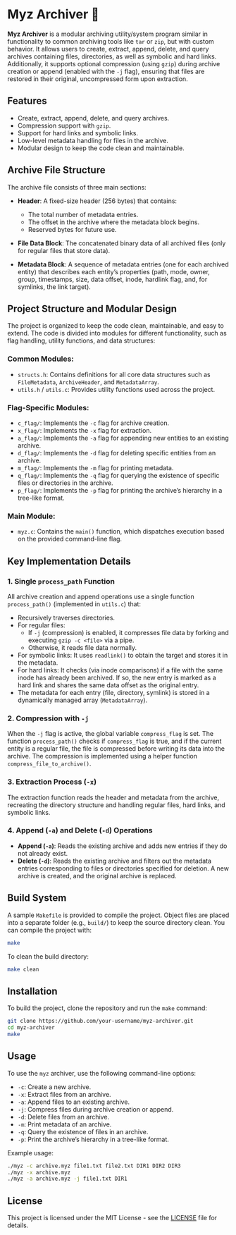 # Myz Archiver 📄

**Myz Archiver** is a modular archiving utility/system program similar in functionality to common archiving tools like `tar` or `zip`, but with custom behavior. It allows users to create, extract, append, delete, and query archives containing files, directories, as well as symbolic and hard links. Additionally, it supports optional compression (using `gzip`) during archive creation or append (enabled with the `-j` flag), ensuring that files are restored in their original, uncompressed form upon extraction.

## Features

- Create, extract, append, delete, and query archives.
- Compression support with `gzip`.
- Support for hard links and symbolic links.
- Low-level metadata handling for files in the archive.
- Modular design to keep the code clean and maintainable.

## Archive File Structure

The archive file consists of three main sections:

- **Header**: A fixed-size header (256 bytes) that contains:
  - The total number of metadata entries.
  - The offset in the archive where the metadata block begins.
  - Reserved bytes for future use.

- **File Data Block**: The concatenated binary data of all archived files (only for regular files that store data).

- **Metadata Block**: A sequence of metadata entries (one for each archived entity) that describes each entity’s properties (path, mode, owner, group, timestamps, size, data offset, inode, hardlink flag, and, for symlinks, the link target).

## Project Structure and Modular Design

The project is organized to keep the code clean, maintainable, and easy to extend. The code is divided into modules for different functionality, such as flag handling, utility functions, and data structures:

### Common Modules:

- `structs.h`: Contains definitions for all core data structures such as `FileMetadata`, `ArchiveHeader`, and `MetadataArray`.
- `utils.h` / `utils.c`: Provides utility functions used across the project.

### Flag-Specific Modules:

- `c_flag/`: Implements the `-c` flag for archive creation.
- `x_flag/`: Implements the `-x` flag for extraction.
- `a_flag/`: Implements the `-a` flag for appending new entities to an existing archive.
- `d_flag/`: Implements the `-d` flag for deleting specific entities from an archive.
- `m_flag/`: Implements the `-m` flag for printing metadata.
- `q_flag/`: Implements the `-q` flag for querying the existence of specific files or directories in the archive.
- `p_flag/`: Implements the `-p` flag for printing the archive’s hierarchy in a tree-like format.

### Main Module:

- `myz.c`: Contains the `main()` function, which dispatches execution based on the provided command-line flag.

## Key Implementation Details

### 1. Single `process_path` Function

All archive creation and append operations use a single function `process_path()` (implemented in `utils.c`) that:

- Recursively traverses directories.
- For regular files:
  - If `-j` (compression) is enabled, it compresses file data by forking and executing `gzip -c <file>` via a pipe.
  - Otherwise, it reads file data normally.
- For symbolic links: It uses `readlink()` to obtain the target and stores it in the metadata.
- For hard links: It checks (via inode comparisons) if a file with the same inode has already been archived. If so, the new entry is marked as a hard link and shares the same data offset as the original entry.
- The metadata for each entry (file, directory, symlink) is stored in a dynamically managed array (`MetadataArray`).

### 2. Compression with `-j`

When the `-j` flag is active, the global variable `compress_flag` is set. The function `process_path()` checks if `compress_flag` is true, and if the current entity is a regular file, the file is compressed before writing its data into the archive. The compression is implemented using a helper function `compress_file_to_archive()`.

### 3. Extraction Process (`-x`)

The extraction function reads the header and metadata from the archive, recreating the directory structure and handling regular files, hard links, and symbolic links.

### 4. Append (`-a`) and Delete (`-d`) Operations

- **Append (`-a`)**: Reads the existing archive and adds new entries if they do not already exist.
- **Delete (`-d`)**: Reads the existing archive and filters out the metadata entries corresponding to files or directories specified for deletion. A new archive is created, and the original archive is replaced.

## Build System

A sample `Makefile` is provided to compile the project. Object files are placed into a separate folder (e.g., `build/`) to keep the source directory clean. You can compile the project with:

```bash
make
```

To clean the build directory:

```bash
make clean
```

## Installation

To build the project, clone the repository and run the `make` command:

```bash
git clone https://github.com/your-username/myz-archiver.git
cd myz-archiver
make
```

## Usage

To use the `myz` archiver, use the following command-line options:

- `-c`: Create a new archive.
- `-x`: Extract files from an archive.
- `-a`: Append files to an existing archive.
- `-j`: Compress files during archive creation or append.
- `-d`: Delete files from an archive.
- `-m`: Print metadata of an archive.
- `-q`: Query the existence of files in an archive.
- `-p`: Print the archive’s hierarchy in a tree-like format.

Example usage:

```bash
./myz -c archive.myz file1.txt file2.txt DIR1 DIR2 DIR3
./myz -x archive.myz 
./myz -a archive.myz -j file1.txt DIR1
```

## License

This project is licensed under the MIT License - see the [LICENSE](LICENSE) file for details.
